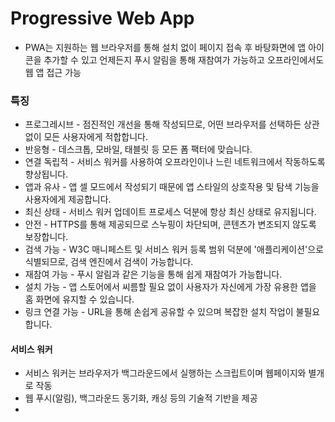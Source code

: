 # Progressive Web App

* PWA는 지원하는 웹 브라우저를 통해 설치 없이 페이지 접속 후 바탕화면에 앱 아이콘을 추가할 수 있고 언제든지 푸시 알림을 통해 재참여가 가능하고 오프라인에서도 웹 앱 접근 가능

### 특징

* 프로그레시브 - 점진적인 개선을 통해 작성되므로, 어떤 브라우저를 선택하든 상관없이 모든 사용자에게 적합합니다.
* 반응형 - 데스크톱, 모바일, 태블릿 등 모든 폼 팩터에 맞습니다.
* 연결 독립적 - 서비스 워커를 사용하여 오프라인이나 느린 네트워크에서 작동하도록 향상됩니다.
* 앱과 유사 - 앱 셀 모드에서 작성되기 때문에 앱 스타일의 상호작용 및 탐색 기능을 사용자에게 제공합니다.
* 최신 상태 - 서비스 워커 업데이트 프로세스 덕분에 항상 최신 상태로 유지됩니다.
* 안전 - HTTPS를 통해 제공되므로 스누핑이 차단되며, 콘텐츠가 변조되지 않도록 보장합니다.
* 검색 가능 - W3C 매니페스트 및 서비스 워커 등록 범위 덕분에 '애플리케이션'으로 식별되므로, 검색 엔진에서 검색이 가능합니다.
* 재참여 가능 - 푸시 알림과 같은 기능을 통해 쉽게 재참여가 가능합니다.
* 설치 가능 - 앱 스토어에서 씨름할 필요 없이 사용자가 자신에게 가장 유용한 앱을 홈 화면에 유지할 수 있습니다.
* 링크 연결 가능 - URL을 통해 손쉽게 공유할 수 있으며 복잡한 설치 작업이 불필요 합니다.





#### 서비스 워커

* 서비스 워커는 브라우저가 백그라운드에서 실행하는 스크립트이며 웹페이지와 별개로 작동
* 웹 푸시(알림), 백그라운드 동기화, 캐싱 등의 기술적 기반을 제공
* 